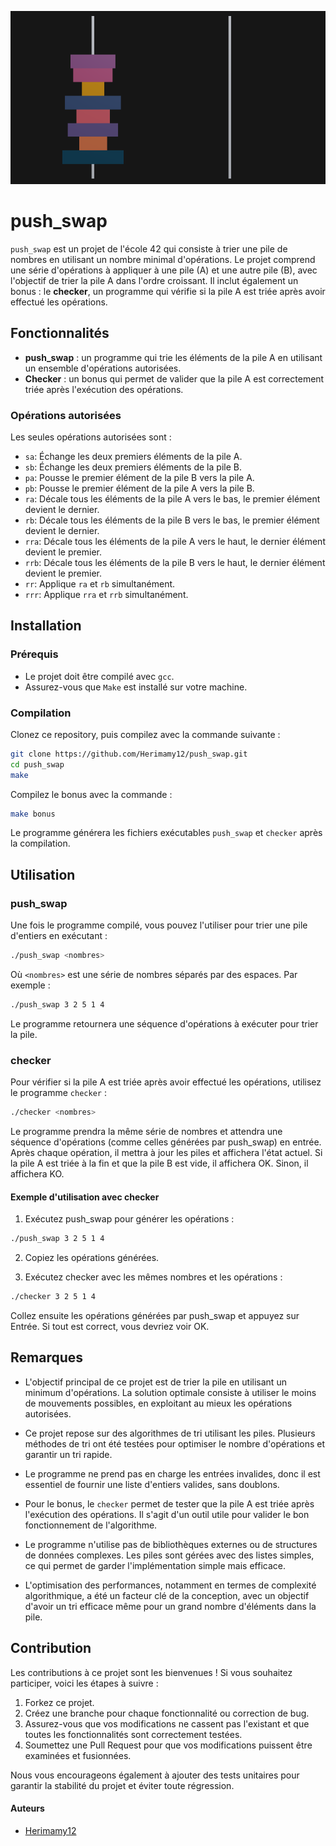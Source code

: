 ![push_swap](push_swap.png)
# push_swap

`push_swap` est un projet de l'école 42 qui consiste à trier une pile de nombres en utilisant un nombre minimal d'opérations. Le projet comprend une série d'opérations à appliquer à une pile (A) et une autre pile (B), avec l'objectif de trier la pile A dans l'ordre croissant. Il inclut également un bonus : le **checker**, un programme qui vérifie si la pile A est triée après avoir effectué les opérations.

## Fonctionnalités

- **push_swap** : un programme qui trie les éléments de la pile A en utilisant un ensemble d'opérations autorisées.
- **Checker** : un bonus qui permet de valider que la pile A est correctement triée après l'exécution des opérations.
  
### Opérations autorisées

Les seules opérations autorisées sont :

- `sa`: Échange les deux premiers éléments de la pile A.
- `sb`: Échange les deux premiers éléments de la pile B.
- `pa`: Pousse le premier élément de la pile B vers la pile A.
- `pb`: Pousse le premier élément de la pile A vers la pile B.
- `ra`: Décale tous les éléments de la pile A vers le bas, le premier élément devient le dernier.
- `rb`: Décale tous les éléments de la pile B vers le bas, le premier élément devient le dernier.
- `rra`: Décale tous les éléments de la pile A vers le haut, le dernier élément devient le premier.
- `rrb`: Décale tous les éléments de la pile B vers le haut, le dernier élément devient le premier.
- `rr`: Applique `ra` et `rb` simultanément.
- `rrr`: Applique `rra` et `rrb` simultanément.

## Installation

### Prérequis

- Le projet doit être compilé avec `gcc`.
- Assurez-vous que `Make` est installé sur votre machine.

### Compilation

Clonez ce repository, puis compilez avec la commande suivante :

```bash
git clone https://github.com/Herimamy12/push_swap.git
cd push_swap
make
```

Compilez le bonus avec la commande :
```bash
make bonus
```

Le programme générera les fichiers exécutables `push_swap` et `checker` après la compilation.

## Utilisation

### push_swap

Une fois le programme compilé, vous pouvez l'utiliser pour trier une pile d'entiers en exécutant :

```bash
./push_swap <nombres>
```

Où `<nombres>` est une série de nombres séparés par des espaces. Par exemple :

```bash
./push_swap 3 2 5 1 4
```

Le programme retournera une séquence d'opérations à exécuter pour trier la pile.

### checker

Pour vérifier si la pile A est triée après avoir effectué les opérations, utilisez le programme `checker` :

```bash
./checker <nombres>
```

Le programme prendra la même série de nombres et attendra une séquence d'opérations (comme celles générées par push_swap) en entrée. Après chaque opération, il mettra à jour les piles et affichera l'état actuel. Si la pile A est triée à la fin et que la pile B est vide, il affichera OK. Sinon, il affichera KO.

#### Exemple d'utilisation avec checker

1. Exécutez push_swap pour générer les opérations :

```bash
./push_swap 3 2 5 1 4
```

2. Copiez les opérations générées.

3. Exécutez checker avec les mêmes nombres et les opérations :

```bash
./checker 3 2 5 1 4
```

Collez ensuite les opérations générées par push_swap et appuyez sur Entrée. Si tout est correct, vous devriez voir OK.

## Remarques

- L'objectif principal de ce projet est de trier la pile en utilisant un minimum d'opérations. La solution optimale consiste à utiliser le moins de mouvements possibles, en exploitant au mieux les opérations autorisées.
  
- Ce projet repose sur des algorithmes de tri utilisant les piles. Plusieurs méthodes de tri ont été testées pour optimiser le nombre d'opérations et garantir un tri rapide.

- Le programme ne prend pas en charge les entrées invalides, donc il est essentiel de fournir une liste d'entiers valides, sans doublons.

- Pour le bonus, le `checker` permet de tester que la pile A est triée après l'exécution des opérations. Il s'agit d'un outil utile pour valider le bon fonctionnement de l'algorithme.

- Le programme n'utilise pas de bibliothèques externes ou de structures de données complexes. Les piles sont gérées avec des listes simples, ce qui permet de garder l'implémentation simple mais efficace.

- L'optimisation des performances, notamment en termes de complexité algorithmique, a été un facteur clé de la conception, avec un objectif d'avoir un tri efficace même pour un grand nombre d'éléments dans la pile.

## Contribution

Les contributions à ce projet sont les bienvenues ! Si vous souhaitez participer, voici les étapes à suivre :

1. Forkez ce projet.
2. Créez une branche pour chaque fonctionnalité ou correction de bug.
3. Assurez-vous que vos modifications ne cassent pas l'existant et que toutes les fonctionnalités sont correctement testées.
4. Soumettez une Pull Request pour que vos modifications puissent être examinées et fusionnées.

Nous vous encourageons également à ajouter des tests unitaires pour garantir la stabilité du projet et éviter toute régression.

#### Auteurs

- [Herimamy12](https://github.com/Herimamy12)
